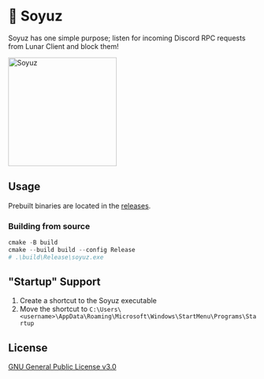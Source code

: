 # 🚀 Soyuz

Soyuz has one simple purpose; listen for incoming Discord RPC requests from
Lunar Client and block them!

<a href="https://github.com/fuwn/soyuz">
 <img
   src="https://www.spacesafetymagazine.com/wp-content/uploads/2014/08/early-soyuz-capsule.gif"
   alt="Soyuz"
   width="220">
</a>

## Usage

Prebuilt binaries are located in the
[releases](https://github.com/Fuwn/soyuz/releases/latest).

### Building from source

```powershell
cmake -B build
cmake --build build --config Release
# .\build\Release\soyuz.exe
```

## "Startup" Support

1. Create a shortcut to the Soyuz executable
2. Move the shortcut to
   `C:\Users\<username>\AppData\Roaming\Microsoft\Windows\StartMenu\Programs\Startup`
   
## License

[GNU General Public License v3.0](https://github.com/Fuwn/soyuz/blob/main/LICENSE)
